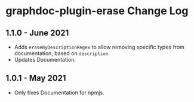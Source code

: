 # graphdoc-plugin-erase Change Log

## 1.1.0 - June 2021

* Adds `eraseByDescriptionRegex` to allow removing specific types from documentation, based on `description`.
* Updates Documentation.

## 1.0.1 - May 2021

* Only fixes Documentation for npmjs.
